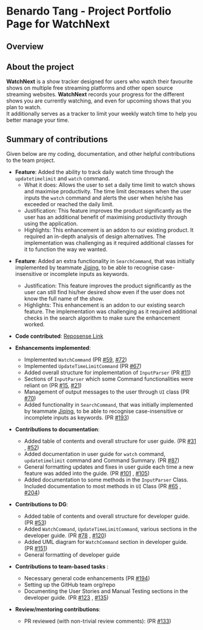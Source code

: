 # Benardo Tang - Project Portfolio Page for WatchNext

## Overview

## About the project
**WatchNext** is a show tracker designed for users who watch their favourite shows on multiple free streaming platforms and other open source streaming websites.
**WatchNext** records your progress for the different shows you are currently watching, and even for upcoming shows that you plan to watch.
<br>It additionally serves as a tracker to limit your weekly watch time to help you better manage your time.

## Summary of contributions
Given below are my coding, documentation, and other helpful contributions to the team project.

* **Feature**: Added the ability to track daily watch time through the `updatetimelimit` and `watch` command.
    * What it does: Allows the user to set a daily time limit to watch shows and maximise productivity. The time limit decreases when the user inputs the `watch` command and alerts the user when he/she has exceeded or reached the daily limit.
    * Justification:  This feature improves the product significantly as the user has an additional benefit of maximising productivity through using the application.
    * Highlights: This enhancement is an addon to our existing product. It required an in-depth analysis of design alternatives. The implementation was challenging as it required additional classes for it to function the way we wanted.
<div style="page-break-after: always;"></div>

* **Feature**: Added an extra functionality in `SearchCommand`, that was initially implemented by teammate [Jiqing](https://github.com/judowha), to be able to recognise case-insensitive or incomplete inputs as keywords.
    * Justification:  This feature improves the product significantly as the user can still find his/her desired show even if the user does not know the full name of the show.
    * Highlights: This enhancement is an addon to our existing search feature. The implementation was challenging as it required additional checks in the search algorithm to make sure the enhancement worked.


* **Code contributed**: [Reposense Link](https://nus-cs2113-ay2021s1.github.io/tp-dashboard/#breakdown=true&search=&sort=groupTitle&sortWithin=title&since=2020-09-27&timeframe=commit&mergegroup=&groupSelect=groupByRepos&checkedFileTypes=docs~functional-code~test-code~other&tabOpen=true&tabType=authorship&zFR=false&tabAuthor=BenardoTang&tabRepo=AY2021S1-CS2113T-W12-3%2Ftp%5Bmaster%5D&authorshipIsMergeGroup=false&authorshipFileTypes=docs~functional-code~test-code)

* **Enhancements implemented**:
    * Implemented `WatchCommand` (PR [#59](https://github.com/AY2021S1-CS2113T-W12-3/tp/pull/59), [#72](https://github.com/AY2021S1-CS2113T-W12-3/tp/pull/72))
    * Implemented `UpdateTimeLimitCommand` (PR [#67](https://github.com/AY2021S1-CS2113T-W12-3/tp/pull/67))
    * Added overall structure for implementation of `InputParser` (PR [#11](https://github.com/AY2021S1-CS2113T-W12-3/tp/pull/11))
    * Sections of `InputParser` which some Command functionalities were reliant on (PR [#15](https://github.com/AY2021S1-CS2113T-W12-3/tp/pull/15), [#21](https://github.com/AY2021S1-CS2113T-W12-3/tp/pull/21))
    * Management of output messages to the user through `UI` class (PR [#70](https://github.com/AY2021S1-CS2113T-W12-3/tp/pull/70))
    * Added functionality in `SearchCommand`, that was initially implemented by teammate [Jiqing](https://github.com/judowha), to be able to recognise case-insensitive or incomplete inputs as keywords. (PR [#193](https://github.com/AY2021S1-CS2113T-W12-3/tp/pull/193))

* **Contributions to documentation**:
    * Added table of contents and overall structure for user guide. (PR [#31](https://github.com/AY2021S1-CS2113T-W12-3/tp/pull/31) , [#52](https://github.com/AY2021S1-CS2113T-W12-3/tp/pull/52))
    * Added documentation in user guide for `watch` command, `updatetimelimit` command and Command Summary. (PR [#87](https://github.com/AY2021S1-CS2113T-W12-3/tp/pull/87))
    * General formatting updates and fixes in user guide each time a new feature was added into the guide. (PR [#101](https://github.com/AY2021S1-CS2113T-W12-3/tp/pull/101) , [#105](https://github.com/AY2021S1-CS2113T-W12-3/tp/pull/105))
    * Added documentation to some methods in the `InputParser` Class. Included documentation to most methods in `UI` Class (PR [#65](https://github.com/AY2021S1-CS2113T-W12-3/tp/pull/65) , [#204](https://github.com/AY2021S1-CS2113T-W12-3/tp/pull/204))


* **Contributions to DG**:
    * Added table of contents and overall structure for developer guide. (PR [#53](https://github.com/AY2021S1-CS2113T-W12-3/tp/pull/53))
    * Added `WatchCommand`, `UpdateTimeLimitCommand`, various sections in the developer guide. (PR [#78](https://github.com/AY2021S1-CS2113T-W12-3/tp/pull/78) , [#120](https://github.com/AY2021S1-CS2113T-W12-3/tp/pull/120))
    * Added UML diagram for `WatchCommand` section in developer guide. (PR [#151](https://github.com/AY2021S1-CS2113T-W12-3/tp/pull/151))
    * General formatting of developer guide

* **Contributions to team-based tasks** :
    *  Necessary general code enhancements (PR [#194](https://github.com/AY2021S1-CS2113T-W12-3/tp/pull/194))
    *  Setting up the GitHub team org/repo
    *  Documenting the User Stories and Manual Testing sections in the developer guide. (PR [#123](https://github.com/AY2021S1-CS2113T-W12-3/tp/pull/123) , [#135](https://github.com/AY2021S1-CS2113T-W12-3/tp/pull/135))


* **Review/mentoring contributions**:
    * PR reviewed (with non-trivial review comments): (PR [#133](https://github.com/AY2021S1-CS2113T-W12-3/tp/pull/133))



